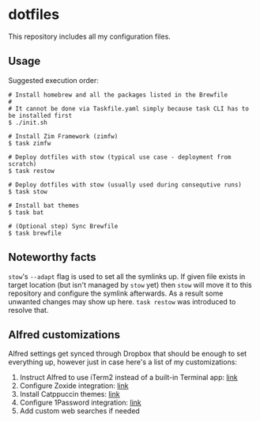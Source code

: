 # dotfiles

This repository includes all my configuration files.

## Usage

Suggested execution order:

```shell
# Install homebrew and all the packages listed in the Brewfile
#
# It cannot be done via Taskfile.yaml simply because task CLI has to be installed first
$ ./init.sh

# Install Zim Framework (zimfw)
$ task zimfw

# Deploy dotfiles with stow (typical use case - deployment from scratch)
$ task restow

# Deploy dotfiles with stow (usually used during consequtive runs)
$ task stow

# Install bat themes
$ task bat

# (Optional step) Sync Brewfile
$ task brewfile
```

## Noteworthy facts

`stow`'s `--adapt` flag is used to set all the symlinks up. If given file exists in target location (but isn't managed by `stow` yet) then `stow` will move it to this repository and configure the symlink afterwards. As a result some unwanted changes may show up here. `task restow` was introduced to resolve that.

## Alfred customizations

Alfred settings get synced through Dropbox that should be enough to set everything up, however just in case here's a list of my customizations:

1. Instruct Alfred to use iTerm2 instead of a built-in Terminal app: [link](https://github.com/vitorgalvao/custom-alfred-iterm-scripts)
2. Configure Zoxide integration: [link](https://github.com/yihou/alfred-zoxide)
3. Install Catppuccin themes: [link](https://github.com/catppuccin/alfred)
4. Configure 1Password integration: [link](https://alfred.app/workflows/alfredapp/1password/)
5. Add custom web searches if needed
